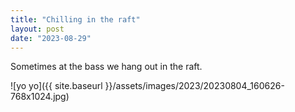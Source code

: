```yaml
---
title: "Chilling in the raft"
layout: post
date: "2023-08-29"
---
```


Sometimes at the bass we hang out in the raft.

![yo yo]({{ site.baseurl }}/assets/images/2023/20230804_160626-768x1024.jpg)
